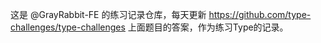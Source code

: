 这是 @GrayRabbit-FE 的练习记录仓库，每天更新 https://github.com/type-challenges/type-challenges 上面题目的答案，作为练习Type的记录。